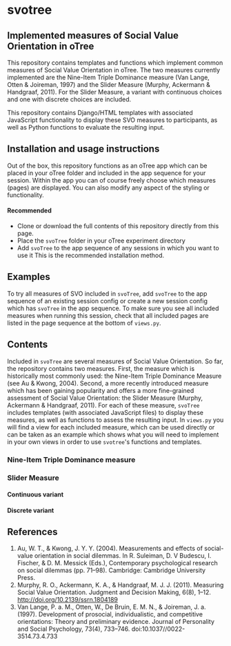 # svotree

## Implemented measures of Social Value Orientation in oTree

This repository contains templates and functions which implement common measures of Social Value Orientation in oTree.
The two measures currently implemented are the Nine-Item Triple Dominance measure (Van Lange, Otten & Joireman, 1997) and the Slider Measure (Murphy, Ackermann & Handgraaf, 2011). 
For the Slider Measure, a variant with continuous choices and one with discrete choices are included.

This repository contains Django/HTML templates with associated JavaScript functionality to display these SVO measures
to participants, as well as Python functions to evaluate the resulting input.
 
## Installation and usage instructions
Out of the box, this repository functions as an oTree app which can be placed in your oTree folder and included in the 
app sequence for your session. Within the app you can of course freely choose which measures (pages) are displayed. You 
can also modify any aspect of the styling or functionality. 

#### Recommended
- Clone or download the full contents of this repository directly from this page. 
- Place the `svoTree` folder in your oTree experiment directory 
- Add `svoTree` to the app sequence of any sessions in which you want to use it
This is the recommended installation method. 

## Examples
To try all measures of SVO included in `svoTree`, add `svoTree` to the app sequence of an existing
session config or create a new session config which has `svoTree` in the app sequence. To make sure you see all included
measures when running this session, check that all included pages are listed in the page sequence at the bottom of 
`views.py`.

## Contents

Included in `svoTree` are several measures of Social Value Orientation. So far, the repository contains two measures. First,
the measure which is historically most commonly used: the Nine-Item Triple Dominance Measure (see Au & Kwong, 2004). Second,
a more recently introduced measure which has been gaining popularity and offers a more fine-grained assessment of Social Value
Orientation: the Slider Measure (Murphy, Ackermann & Handgraaf, 2011). For each of these measure, `svoTree` includes 
templates (with associated JavaScript files) to display these measures, as well as functions to assess the resulting input.
In `views.py` you will find a view for each included measure, which can be used directly or can be taken as an example which
shows what you will need to implement in your own views in order to use `svotree`'s functions and templates. 

### Nine-Item Triple Dominance measure

### Slider Measure

#### Continuous variant

#### Discrete variant


## References
1. Au, W. T., & Kwong, J. Y. Y. (2004). Measurements and effects of social-value orientation in social dilemmas. In R. Suleiman, D. V Budescu, I. Fischer, & D. M. Messick (Eds.), Contemporary psychological research on social dilemmas (pp. 71–98). Cambridge: Cambridge University Press.
2. Murphy, R. O., Ackermann, K. A., & Handgraaf, M. J. J. (2011). Measuring Social Value Orientation. Judgment and Decision Making, 6(8), 1–12. http://doi.org/10.2139/ssrn.1804189
3. Van Lange, P. a. M., Otten, W., De Bruin, E. M. N., & Joireman, J. a. (1997). Development of prosocial, individualistic, and competitive orientations: Theory and preliminary evidence. Journal of Personality and Social Psychology, 73(4), 733–746. doi:10.1037//0022-3514.73.4.733